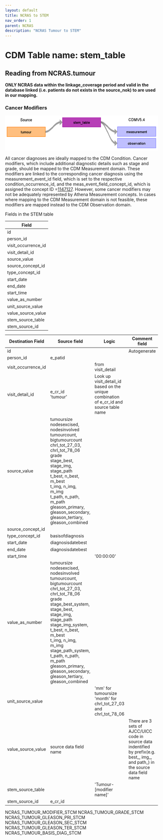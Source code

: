 ```yaml
---
layout: default
title: NCRAS to STEM 
nav_order: 1
parent: NCRAS
description: "NCRAS Tumour to STEM"
---
```


# CDM Table name: stem_table

## Reading from NCRAS.tumour

**ONLY NCRAS data within the linkage_coverage period and valid in the database linked (i.e. patients do not exists in the source_nok) to are used in our mapping.**

### Cancer Modifiers

![](images/tumour_modifier_to_STEM.png)

All cancer diagnoses are ideally mapped to the CDM Condition. Cancer modifiers, which include additional diagnostic details such as stage and grade, should be mapped to the CDM Measurement domain. 
These modifiers are linked to the corresponding cancer diagnosis using the measurement_event_id field, which is set to the respective condition_occurrence_id, and the meas_event_field_concept_id, which is assigned the concept ID =[1147127](https://athena.ohdsi.org/search-terms/terms/1147127).
However, some cancer modifiers may not be adequately represented by Athena Measurement concepts. In cases where mapping to the CDM Measurement domain is not feasible, these modifiers are mapped instead to the CDM Observation domain. 


Fields in the STEM table

| Field		          |
| --- 				  |
| id				  |
| person_id           | 
| visit_occurrence_id | 
| visit_detail_id     | 
| source_value        | 
| source_concept_id   | 
| type_concept_id     | 
| start_date          | 
| end_date            | 
| start_time          | 
| value_as_number     | 
| unit_source_value   | 
| value_source_value  | 
| stem_source_table   | 
| stem_source_id      | 


| Destination Field | Source field | Logic | Comment field |
| --- | --- | --- | --- |
| id |  | | Autogenerate |
| person_id | e_patid | | |
| visit_occurrence_id | | from visit_detail | |
| visit_detail_id | e_cr_id<br>'tumour' | Look up visit_detail_id based on the unique combination of e_cr_id and source table name | |
| source_value | tumoursize<br>nodesexcised, nodesinvolved<br>tumourcount, bigtumourcount<br>chrl_tot_27_03, chrl_tot_78_06<br>grade<br>stage_best, stage_img, stage_path<br>t_best, n_best, m_best<br>t_img, n_img, m_img<br>t_path, n_path, m_path<br>gleason_primary, gleason_secondary, gleason_tertiary, gleason_combined | | |
| source_concept_id | | | |
| type_concept_id | basisofdiagnosis | | |
| start_date | diagnosisdatebest | | |
| end_date | diagnosisdatebest | | |
| start_time | | '00:00:00' | |
| value_as_number     | tumoursize<br>nodesexcised, nodesinvolved<br>tumourcount, bigtumourcount<br>chrl_tot_27_03, chrl_tot_78_06<br>grade<br>stage_best_system, stage_best, stage_img, stage_path<br>stage_img_system, t_best, n_best, m_best<br>t_img, n_img, m_img<br>stage_path_system, t_path, n_path, m_path<br>gleason_primary, gleason_secondary, gleason_tertiary, gleason_combined | | | 
| unit_source_value   | | 'mm' for tumoursize<br>'month' for chrl_tot_27_03 and chrl_tot_78_06 | | 
| value_source_value  | source data field name | | There are 3 sets of AJCC/UICC code in source data indentified by prefix(e.g. best_, img_, and path_) in the source data field name  | 
| stem_source_table   | | 'Tumour-[modifier name]'  | | 
| stem_source_id      | e_cr_id | | | 



NCRAS_TUMOUR_MODIFIER_STCM
NCRAS_TUMOUR_GRADE_STCM
NCRAS_TUMOUR_GLEASON_PRI_STCM
NCRAS_TUMOUR_GLEASON_SEC_STCM
NCRAS_TUMOUR_GLEASON_TER_STCM
NCRAS_TUMOUR_BASIS_DIAG_STCM

